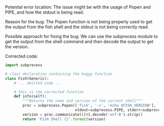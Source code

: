 Potential error location: The issue might be with the usage of Popen and PIPE, and how the stdout is being read.

Reason for the bug: The Popen function is not being properly used to get the output from the fish shell and the stdout is not being correctly read.

Possible approach for fixing the bug: We can use the subprocess module to get the output from the shell command and then decode the output to get the version.

Corrected code:

```python
import subprocess

# class declaration containing the buggy function
class Fish(Generic):
    # ... omitted code ...

    # this is the corrected function
    def info(self):
        """Returns the name and version of the current shell"""
        proc = subprocess.Popen(['fish', '-c', 'echo $FISH_VERSION'], 
                                stdout=subprocess.PIPE, stderr=subprocess.DEVNULL)
        version = proc.communicate()[0].decode('utf-8').strip()
        return 'Fish Shell {}'.format(version)
```